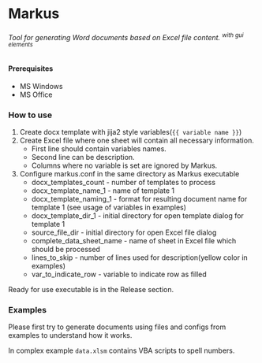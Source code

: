 # **Markus**

###### Tool for generating Word documents based on Excel file content. <sup>with gui elements</sup>

#### Prerequisites
+ MS Windows
+ MS Office

### How to use
1. Create docx template with jija2 style variables(`{{ variable name }}`) 
2. Create Excel file where one sheet will contain all necessary information.
   - First line should contain variables names.
   - Second line can be description.
   - Columns where no variable is set are ignored by Markus.
3. Configure markus.conf in the same directory as Markus executable
   - docx_templates_count        - number of templates to process
   - docx_template_name_1        - name of template 1 
   - docx_template_naming_1      - format for resulting document name for template 1 (see usage of variables in examples)
   - docx_template_dir_1         - initial directory for open template dialog for template 1
   - source_file_dir             - initial directory for open Excel file dialog
   - complete_data_sheet_name    - name of sheet in Excel file which should be processed
   - lines_to_skip               - number of lines used for description(yellow color in examples)
   - var_to_indicate_row         - variable to indicate row as filled 

Ready for use executable is in the Release section.

### Examples
Please first try to generate documents using files and configs from examples to understand how it works. 

In complex example `data.xlsm` contains VBA scripts to spell numbers.

